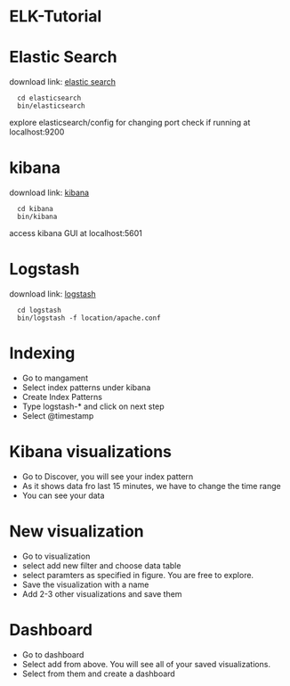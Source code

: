 # ELK-Tutorial

# Elastic Search 
  download link: [elastic search](https://www.elastic.co/downloads/elasticsearch)

```
  cd elasticsearch
  bin/elasticsearch
```
explore elasticsearch/config for changing port
check if running at localhost:9200


# kibana
download link: [kibana](https://www.elastic.co/downloads/kibana)

```
  cd kibana
  bin/kibana
```
access kibana GUI at localhost:5601


# Logstash

download link: [logstash](https://www.elastic.co/downloads/logstash)

```
  cd logstash
  bin/logstash -f location/apache.conf
```

# Indexing

  * Go to mangament
  * Select index patterns under kibana
  * Create Index Patterns
  * Type logstash-* and click on next step
  * Select @timestamp
  
# Kibana visualizations

  * Go to Discover, you will see your index pattern 
  * As it shows data fro last 15 minutes, we have to change the time range
  * You can see your data 
  
# New visualization
  
  * Go to visualization
  * select add new filter and choose data table
  * select paramters as specified in figure. You are free to explore.
  * Save the visualization with a name 
  * Add 2-3 other visualizations and save them
  
# Dashboard
  
  * Go to dashboard
  * Select add from above. You will see all of your saved visualizations.
  * Select from them and create a dashboard
  
